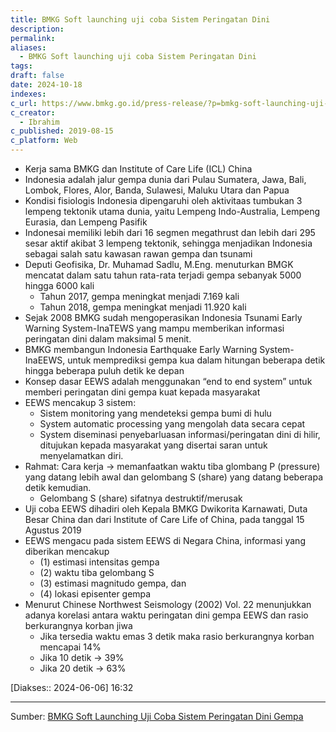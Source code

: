 ```yaml
---
title: BMKG Soft launching uji coba Sistem Peringatan Dini
description: 
permalink: 
aliases:
  - BMKG Soft launching uji coba Sistem Peringatan Dini
tags: 
draft: false
date: 2024-10-18
indexes: 
c_url: https://www.bmkg.go.id/press-release/?p=bmkg-soft-launching-uji-coba-sistem-peringatan-dini-gempa&lang=ID
c_creator:
  - Ibrahim
c_published: 2019-08-15
c_platform: Web
---
```


- Kerja sama BMKG dan Institute of Care Life (ICL) China
- Indonesia adalah jalur gempa dunia dari Pulau Sumatera, Jawa, Bali, Lombok, Flores, Alor, Banda, Sulawesi, Maluku Utara dan Papua
- Kondisi fisiologis Indonesia dipengaruhi oleh aktivitaas tumbukan 3 lempeng tektonik utama dunia, yaitu  Lempeng Indo-Australia, Lempeng Eurasia, dan Lempeng Pasifik
- Indonesai memiliki lebih dari 16 segmen megathrust dan lebih dari 295 sesar aktif akibat 3 lempeng tektonik, sehingga menjadikan Indonesia sebagai salah satu kawasan rawan gempa dan tsunami
- Deputi Geofisika, Dr. Muhamad Sadlu, M.Eng. menuturkan BMGK mencatat dalam satu tahun rata-rata terjadi gempa sebanyak 5000 hingga 6000 kali
	- Tahun 2017, gempa meningkat menjadi 7.169 kali
	- Tahun 2018, gempa meningkat menjadi 11.920 kali
- Sejak 2008 BMKG sudah mengoperasikan Indonesia Tsunami Early Warning System-InaTEWS yang mampu memberikan informasi peringatan dini dalam maksimal 5 menit.
- BMKG membangun Indonesia Earthquake Early Warning System-InaEEWS, untuk memprediksi gempa kua dalam hitungan beberapa detik hingga beberapa puluh detik ke depan
- Konsep dasar EEWS adalah menggunakan “end to end system” untuk memberi peringatan dini gempa kuat kepada masyarakat
- EEWS mencakup 3 sistem:
	- Sistem monitoring yang mendeteksi gempa bumi di hulu
	- System automatic processing yang mengolah data secara cepat
	- System diseminasi penyebarluasan informasi/peringatan dini di hilir, ditujukan kepada masyarakat yang disertai saran untuk menyelamatkan diri.
- Rahmat: Cara kerja → memanfaatkan waktu tiba glombang P (pressure) yang datang lebih awal dan gelombang S (share) yang datang beberapa detik kemudian.
	- Gelombang S (share) sifatnya destruktif/merusak
- Uji coba EEWS dihadiri oleh Kepala BMKG Dwikorita Karnawati, Duta Besar China dan dari Institute of Care Life of China, pada tanggal 15 Agustus 2019
- EEWS mengacu pada sistem EEWS di Negara China, informasi yang diberikan mencakup
	- (1) estimasi intensitas gempa
	- (2) waktu tiba gelombang S
	- (3) estimasi magnitudo gempa, dan
	- (4) lokasi episenter gempa
- Menurut Chinese Northwest Seismology (2002) Vol. 22 menunjukkan adanya korelasi antara waktu peringatan dini gempa EEWS dan rasio berkurangnya korban jiwa
	- Jika tersedia waktu emas 3 detik maka rasio berkurangnya korban mencapai 14%
	- Jika 10 detik → 39%
	- Jika 20 detik → 63%

[Diakses:: 2024-06-06] 16:32


---
Sumber: [BMKG Soft Launching Uji Coba Sistem Peringatan Dini Gempa](https://www.bmkg.go.id/press-release/?p=bmkg-soft-launching-uji-coba-sistem-peringatan-dini-gempa&lang=ID)
